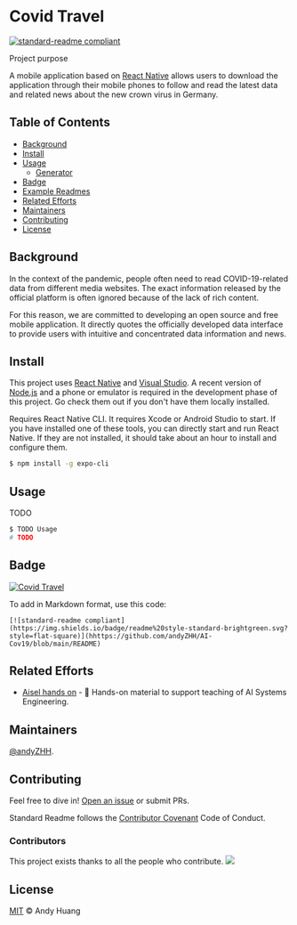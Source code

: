 # Covid Travel

[![standard-readme compliant](https://img.shields.io/badge/readme%20style-standard-brightgreen.svg?style=flat-square)](https://github.com/andyZHH/AI-Cov19/blob/main/README)

Project purpose

A mobile application based on [React Native](https://reactnative.dev/) allows users to download the application through their mobile phones to follow and read the latest data and related news about the new crown virus in Germany.


## Table of Contents

- [Background](#background)
- [Install](#install)
- [Usage](#usage)
	- [Generator](#generator)
- [Badge](#badge)
- [Example Readmes](#example-readmes)
- [Related Efforts](#related-efforts)
- [Maintainers](#maintainers)
- [Contributing](#contributing)
- [License](#license)

## Background

In the context of the pandemic, people often need to read COVID-19-related data from different media websites. The exact information released by the official platform is often ignored because of the lack of rich content.

For this reason, we are committed to developing an open source and free mobile application. It directly quotes the officially developed data interface to provide users with intuitive and concentrated data information and news.


## Install

This project uses [React Native](https://reactnative.dev/) and [Visual Studio](https://visualstudio.microsoft.com/de/downloads/). A recent version of [Node.js](https://nodejs.org/en/) and a phone or emulator is required in the development phase of this project. Go check them out if you don't have them locally installed.

Requires React Native CLI. It requires Xcode or Android Studio to start. If you have installed one of these tools, you can directly start and run React Native. If they are not installed, it should take about an hour to install and configure them.

```sh
$ npm install -g expo-cli
```

## Usage

TODO

```sh
$ TODO Usage
# TODO
```

## Badge

[![Covid Travel](https://img.shields.io/badge/readme%20style-standard-brightgreen.svg?style=flat-square)](https://github.com/andyZHH/AI-Cov19/blob/main/README)

To add in Markdown format, use this code:

```
[![standard-readme compliant](https://img.shields.io/badge/readme%20style-standard-brightgreen.svg?style=flat-square)](hhttps://github.com/andyZHH/AI-Cov19/blob/main/README)
```


## Related Efforts

- [Aisel hands on](https://github.com/andyZHH/aisel-hands-on) - 💌 Hands-on material to support teaching of AI Systems Engineering.

## Maintainers

[@andyZHH](https://github.com/andyZHH).

## Contributing

Feel free to dive in! [Open an issue](https://github.com/andyZHH/AI-Cov19/blob/issues/new) or submit PRs.

Standard Readme follows the [Contributor Covenant](http://contributor-covenant.org/version/1/3/0/) Code of Conduct.

### Contributors

This project exists thanks to all the people who contribute. 
<a href="https://github.com/andyZHH/AI-Cov19/graphs/contributors"><img src="https://github.com/andyZHH/AI-Cov19/graphs/contributors.svg?width=890&button=false" /></a>


## License

[MIT](LICENSE) © Andy Huang
